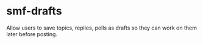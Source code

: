 smf-drafts
==========

Allow users to save topics, replies, polls as drafts so they can work on them later before posting.
